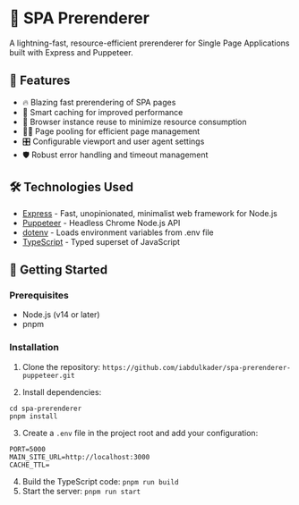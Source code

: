 # 🚀 SPA Prerenderer

A lightning-fast, resource-efficient prerenderer for Single Page Applications built with Express and Puppeteer.

## 🌟 Features

- 🔥 Blazing fast prerendering of SPA pages
- 🧠 Smart caching for improved performance
- 🔄 Browser instance reuse to minimize resource consumption
- 🏊‍♂️ Page pooling for efficient page management
- 🎛️ Configurable viewport and user agent settings
- 🛡️ Robust error handling and timeout management

## 🛠️ Technologies Used

- [Express](https://expressjs.com/) - Fast, unopinionated, minimalist web framework for Node.js
- [Puppeteer](https://pptr.dev/) - Headless Chrome Node.js API
- [dotenv](https://github.com/motdotla/dotenv) - Loads environment variables from .env file
- [TypeScript](https://www.typescriptlang.org/) - Typed superset of JavaScript

## 🚀 Getting Started

### Prerequisites

- Node.js (v14 or later)
- pnpm

### Installation

1. Clone the repository:
   `https://github.com/iabdulkader/spa-prerenderer-puppeteer.git`

2. Install dependencies:

```
cd spa-prerenderer
pnpm install
```

3. Create a `.env` file in the project root and add your configuration:

```
PORT=5000
MAIN_SITE_URL=http://localhost:3000
CACHE_TTL=
```

4. Build the TypeScript code:
   `pnpm run build`
5. Start the server:
   `pnpm run start`

```

```

